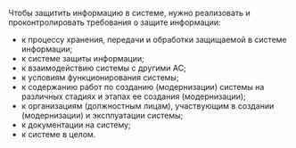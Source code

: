 
Чтобы защитить информацию в системе, нужно реализовать и проконтролировать требования о защите информации:

- к процессу хранения, передачи и обработки защищаемой в системе информации;
- к системе защиты информации;
- к взаимодействию системы с другими АС;
- к условиям функционирования системы;
- к содержанию работ по созданию (модернизации) системы на различных стадиях и этапах ее создания (модернизации);
- к организациям (должностным лицам), участвующим в создании (модернизации) и эксплуатации системы;
- к документации на систему;
- к системе в целом.
